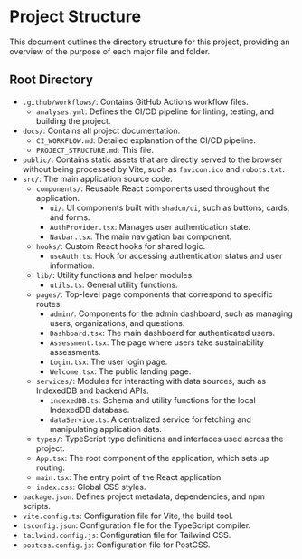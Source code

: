 # Project Structure

This document outlines the directory structure for this project, providing an overview of the purpose of each major file and folder.

## Root Directory

- `.github/workflows/`: Contains GitHub Actions workflow files.
  - `analyses.yml`: Defines the CI/CD pipeline for linting, testing, and building the project.
- `docs/`: Contains all project documentation.
  - `CI_WORKFLOW.md`: Detailed explanation of the CI/CD pipeline.
  - `PROJECT_STRUCTURE.md`: This file.
- `public/`: Contains static assets that are directly served to the browser without being processed by Vite, such as `favicon.ico` and `robots.txt`.
- `src/`: The main application source code.
  - `components/`: Reusable React components used throughout the application.
    - `ui/`: UI components built with `shadcn/ui`, such as buttons, cards, and forms.
    - `AuthProvider.tsx`: Manages user authentication state.
    - `Navbar.tsx`: The main navigation bar component.
  - `hooks/`: Custom React hooks for shared logic.
    - `useAuth.ts`: Hook for accessing authentication status and user information.
  - `lib/`: Utility functions and helper modules.
    - `utils.ts`: General utility functions.
  - `pages/`: Top-level page components that correspond to specific routes.
    - `admin/`: Components for the admin dashboard, such as managing users, organizations, and questions.
    - `Dashboard.tsx`: The main dashboard for authenticated users.
    - `Assessment.tsx`: The page where users take sustainability assessments.
    - `Login.tsx`: The user login page.
    - `Welcome.tsx`: The public landing page.
  - `services/`: Modules for interacting with data sources, such as IndexedDB and backend APIs.
    - `indexedDB.ts`: Schema and utility functions for the local IndexedDB database.
    - `dataService.ts`: A centralized service for fetching and manipulating application data.
  - `types/`: TypeScript type definitions and interfaces used across the project.
  - `App.tsx`: The root component of the application, which sets up routing.
  - `main.tsx`: The entry point of the React application.
  - `index.css`: Global CSS styles.
- `package.json`: Defines project metadata, dependencies, and npm scripts.
- `vite.config.ts`: Configuration file for Vite, the build tool.
- `tsconfig.json`: Configuration file for the TypeScript compiler.
- `tailwind.config.js`: Configuration file for Tailwind CSS.
- `postcss.config.js`: Configuration file for PostCSS.

